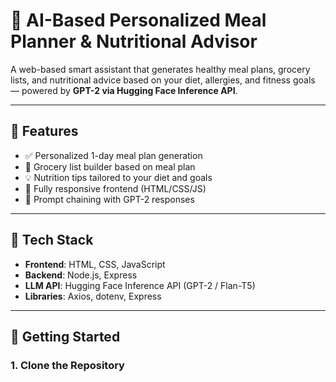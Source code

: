 # 🧠 AI-Based Personalized Meal Planner & Nutritional Advisor

A web-based smart assistant that generates healthy meal plans, grocery lists, and nutritional advice based on your diet, allergies, and fitness goals — powered by **GPT-2 via Hugging Face Inference API**.

---

## 🌟 Features

- ✅ Personalized 1-day meal plan generation
- 🛒 Grocery list builder based on meal plan
- 💡 Nutrition tips tailored to your diet and goals
- 📱 Fully responsive frontend (HTML/CSS/JS)
- 🔁 Prompt chaining with GPT-2 responses

---

## 🔧 Tech Stack

- **Frontend**: HTML, CSS, JavaScript
- **Backend**: Node.js, Express
- **LLM API**: Hugging Face Inference API (GPT-2 / Flan-T5)
- **Libraries**: Axios, dotenv, Express

---

## 🚀 Getting Started

### 1. Clone the Repository

